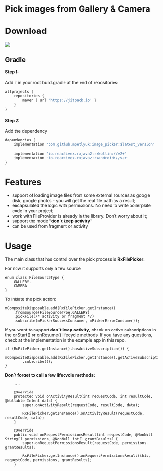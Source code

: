 # Pick images from Gallery & Camera

# Download
[![](https://jitpack.io/v/mpetlyuk/image_picker.svg)](https://jitpack.io/#mpetlyuk/image_picker)

## Gradle

#### Step 1:
Add it in your root build.gradle at the end of repositories:
```groovy
allprojects {
    repositories {
        maven { url 'https://jitpack.io' }
    }
}
```

#### Step 2:
Add the dependency
```groovy
dependencies {
    implementation 'com.github.mpetlyuk:image_picker:$latest_version'
    
    implementation 'io.reactivex.rxjava2:rxkotlin://v2+'
    implementation 'io.reactivex.rxjava2:rxandroid://v2+'
}
```

# Features
- support of loading image files from some external sources as google disk, google photos - you will get the real file path as a result;
- encapsulated the logic with permissions. No need to write boilerplate code in your project;
- work with FileProvider is already in the library. Don`t worry about it;
- support the mode **"don`t keep activity"**
- can be used from fragment or activity

# Usage
The main class that has control over the pick process is **RxFilePicker**. 

For now it supports only a few source:
```
enum class FileSourceType {
    GALLERY,
    CAMERA
}
```

To initiate the pick action:
```
mCompositeDisposable.add(RxFilePicker.getInstance()
    .fromSource(FileSourceType.GALLERY)
    .pickFile(/* activity or fragment */)
    .subscribe(mPickerSuccessConsumer, mPickerErrorConsumer));
```

If you want to support **don`t keep activity**, check on active subscriptions in the onStart() or onResume() lifecycle methods. 
If you have any questions, check at the implementation in the example app in this repo. 
```
if (RxFilePicker.getInstance().hasActiveSubscription()) {
    mCompositeDisposable.add(RxFilePicker.getInstance().getActiveSubscription(getContext())
        .subscribe());
}
```

**Don`t forget to call a few lifecycle methods:**
```
    ...

    @Override
    protected void onActivityResult(int requestCode, int resultCode, @Nullable Intent data) {
        super.onActivityResult(requestCode, resultCode, data);

        RxFilePicker.getInstance().onActivityResult(requestCode, resultCode, data);
    }

    @Override
    public void onRequestPermissionsResult(int requestCode, @NonNull String[] permissions, @NonNull int[] grantResults) {
        super.onRequestPermissionsResult(requestCode, permissions, grantResults);

        RxFilePicker.getInstance().onRequestPermissionsResult(this, requestCode, permissions, grantResults);
    }
```
